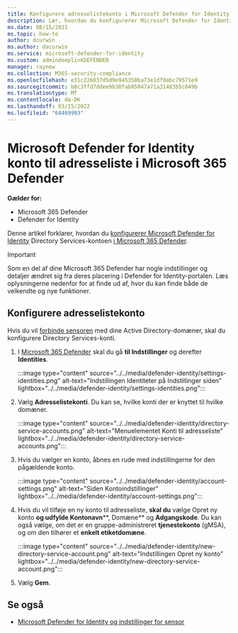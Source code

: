 ```yaml
---
title: Konfigurere adresselistekonto i Microsoft Defender for Identity
description: Lær, hvordan du konfigurerer Microsoft Defender for Identity Directory Services-kontoen i Microsoft 365 Defender
ms.date: 08/15/2021
ms.topic: how-to
author: dcurwin
ms.author: dacurwin
ms.service: microsoft-defender-for-identity
ms.custom: admindeeplinkDEFENDER
manager: raynew
ms.collection: M365-security-compliance
ms.openlocfilehash: e31c226037d5d9e945350ba73e1df9abc79571e9
ms.sourcegitcommit: b0c3ffd7ddee9b30fab85047a71a31483b5c649b
ms.translationtype: MT
ms.contentlocale: da-DK
ms.lasthandoff: 03/25/2022
ms.locfileid: "64469993"
---
```

# <a name="microsoft-defender-for-identity-directory-services-account-in-microsoft-365-defender"></a>Microsoft Defender for Identity konto til adresseliste i Microsoft 365 Defender

**Gælder for:**

- Microsoft 365 Defender
- Defender for Identity

Denne artikel forklarer, hvordan du [konfigurerer Microsoft Defender for Identity](/defender-for-identity) Directory Services-kontoen [i Microsoft 365 Defender](/microsoft-365/security/defender/overview-security-center).

>[!IMPORTANT]
>Som en del af dine Microsoft 365 Defender har nogle indstillinger og detaljer ændret sig fra deres placering i Defender for Identity-portalen. Læs oplysningerne nedenfor for at finde ud af, hvor du kan finde både de velkendte og nye funktioner.

## <a name="configure-directory-services-account"></a>Konfigurere adresselistekonto

Hvis du vil [forbinde sensoren](sensor-health.md#add-a-sensor) med dine Active Directory-domæner, skal du konfigurere Directory Services-konti.

1. I <a href="https://go.microsoft.com/fwlink/p/?linkid=2077139" target="_blank">Microsoft 365 Defender</a> skal du gå **til Indstillinger** og derefter **Identities**.

   :::image type="content" source="../../media/defender-identity/settings-identities.png" alt-text="Indstillingen Identiteter på Indstillinger siden" lightbox="../../media/defender-identity/settings-identities.png":::


1. Vælg **Adresselistekonti**. Du kan se, hvilke konti der er knyttet til hvilke domæner.

   :::image type="content" source="../../media/defender-identity/directory-service-accounts.png" alt-text="Menuelementet Konti til adresseliste" lightbox="../../media/defender-identity/directory-service-accounts.png":::

1. Hvis du vælger en konto, åbnes en rude med indstillingerne for den pågældende konto.

   :::image type="content" source="../../media/defender-identity/account-settings.png" alt-text="Siden Kontoindstillinger" lightbox="../../media/defender-identity/account-settings.png":::

1. Hvis du vil tilføje en ny konto til adresseliste, **skal du** vælge Opret ny konto **og udfylde Kontonavn****, Domæne** og **Adgangskode**. Du kan også vælge, om det er en gruppe-administreret **tjenestekonto** (gMSA), og om den tilhører et **enkelt etiketdomæne**.

   :::image type="content" source="../../media/defender-identity/new-directory-service-account.png" alt-text="Indstillingen Opret ny konto" lightbox="../../media/defender-identity/new-directory-service-account.png":::

1. Vælg **Gem**.

## <a name="see-also"></a>Se også

- [Microsoft Defender for Identity og indstillinger for sensor](sensor-health.md)
